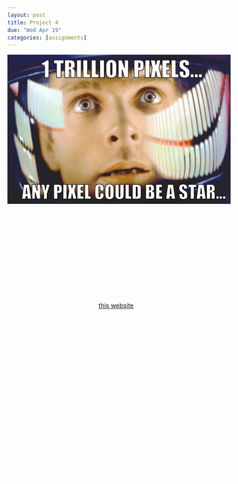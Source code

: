 ```yaml
---
layout: post
title: Project 4
due: "Wed Apr 19"
categories: [assignments]
---
```


<style type="text/css">
body {
    background-image: url("/images/bg-stars.jpg");
    background-repeat: repeat;
    color: white;
}
#container-tight {
    max-width: 1000px;
}
h1, .homelink {
    display: none;
}
h2, h3, h4, h5, h6 {
    color: white;
}
img {
    border: none;
}
</style>

# Project 4

![Stars meme](/images/stars-meme.png)

## Task

Data lives in `/bigdata/data/pan-starrs1` on delenn (not in HDFS). Find the 100 largest stars according to pixel area and report their location in RA/Dec coordinates. The RA/Dec coordinates are calculated as:

```
ra  = ra_for_this_image  + (0.25/3600) * ((img_width-x)-img_width/2)
dec = dec_for_this_image + (0.25/3600) * ((img_height-y)-img_height/2)
```

where `ra_for_this_image` and `dec_for_this_image` are found in the file `/bigdata/data/pan-starrs1/radec.csv`. If RA<0, add 360. RA/Dec coordinates can be entered on [this website](http://ps1images.stsci.edu/cgi-bin/ps1cutouts) in the form ra,dec e.g. 206.126,7.15499.

Use Spark. Likely use OpenCV. Consider using the GPU. Do not use R. Your final output (top-100) must be produced by Spark.

Run Python OpenCV or g++ on delenn as follows:

```
Boost_DIR=/opt/boost-1.63.0-gcc4.9/ OpenCV_DIR=/opt/opencv2.4-gcc4.9/ PKG_CONFIG_PATH=/opt/libzip-1.2.0-gcc4.9/lib/pkgconfig PATH=/opt/openexr-2.2.0-bin/bin:/opt/protobuf-3.2.0-gcc4.9/bin/:/opt/python2.7-gcc4.9/bin:$PATH PYTHONPATH=/opt/dlib-19.3-gcc4.9/:/opt/opencv2.4-gcc4.9/lib:/opt/opencv2.4-gcc4.9/lib/python2.7/site-packages/ LD_LIBRARY_PATH=/opt/openexr-2.2.0-bin/lib:/opt/python2.7-gcc4.9/lib/:/opt/boost-1.63.0-gcc4.9/lib/:/opt/opencv2.4-gcc4.9/lib/:/opt/protobuf-3.2.0-gcc4.9/lib:/opt/glog-gcc4.9-bin/lib:/opt/gflags-gcc4.9-bin/lib:/opt/snappy-gcc4.9-bin/lib/:/opt/cuda/lib64/:/opt/libzip-1.2.0-gcc4.9/lib/ [YOUR COMMAND HERE]
```

Use `g++-4.9` compiler not the `g++` compiler. To compile C++ code, run this after that sequence above:

```
g++-4.9 -Wall -g `PKG_CONFIG_PATH=/opt/opencv2.4-gcc4.9/lib/pkgconfig/ pkg-config opencv --cflags --libs` -o myprog myprog.cpp
```

